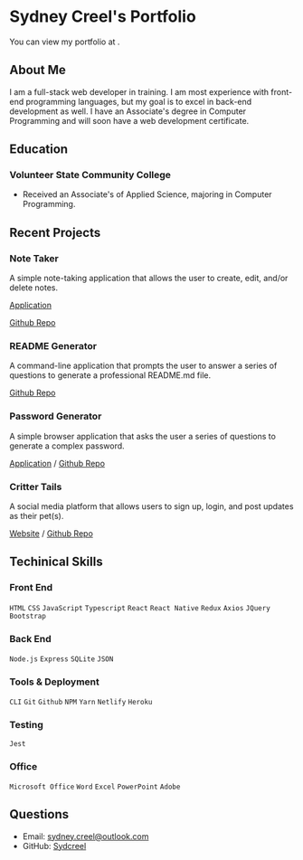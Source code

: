# Sydney Creel's Portfolio

You can view my portfolio at []().

## About Me

I am a full-stack web developer in training. I am most experience with front-end programming languages, but my goal is to excel in back-end development as well.
I have an Associate's degree in Computer Programming and will soon have a web development certificate.

## Education

### Volunteer State Community College

* Received an Associate's of Applied Science, majoring in Computer Programming.

## Recent Projects

### Note Taker

A simple note-taking application that allows the user to create, edit, and/or delete notes.

[Application](https://sydcreel-note-taker.herokuapp.com/)

[Github Repo](https://github.com/Sydcreel/Note-Taker)


### README Generator

A command-line application that prompts the user to answer a series of questions to generate a professional README.md file.

  [Github Repo](https://github.com/Sydcreel/README-generator)

### Password Generator

A simple browser application that asks the user a series of questions to generate a complex password.

[Application](https://sydcreel.github.io/password-generator/) / [Github Repo](https://github.com/Sydcreel/password-generator)

### Critter Tails

A social media platform that allows users to sign up, login, and post updates as their pet(s).

[Website](https://crittertails.herokuapp.com/) / [Github Repo](https://github.com/Craig5117/critter)

## Techinical Skills

### Front End

`HTML` `CSS` `JavaScript` `Typescript` `React` `React Native` `Redux` `Axios` `JQuery` `Bootstrap`

### Back End

`Node.js` `Express` `SQLite` `JSON`

### Tools & Deployment

`CLI` `Git` `Github` `NPM` `Yarn` `Netlify` `Heroku`

### Testing

`Jest`

### Office

`Microsoft Office` `Word` `Excel` `PowerPoint` `Adobe`

## Questions
* Email: sydney.creel@outlook.com
* GitHub: [Sydcreel](https://github.com/Sydcreel)

